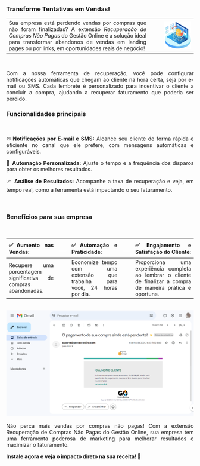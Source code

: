 <div style="text-align: justify">

### Transforme Tentativas em Vendas!

| | | |
|-|-|-|
|Sua empresa está perdendo vendas por compras que não foram finalizadas? A extensão *Recuperação de Compras Não Pagas* do Gestão Online é a solução ideal para transformar abandonos de vendas em landing pages ou por links, em oportunidades reais de negócio!|<p style="color: white;"> ___ </p>|![](https://github.com/Gestao-Online/public-docs/blob/05af0b3c2f7a60c092a59e3f5ee569e4f188d4fb/erp-v2/assets/marketplace/go-recupera_venda_nao_paga/imagem_referencia.png?raw=true) |

<br>

Com a nossa ferramenta de recuperação, você pode configurar notificações automáticas que chegam ao cliente na hora certa, seja por e-mail ou SMS. Cada lembrete é personalizado para incentivar o cliente a concluir a compra, ajudando a recuperar faturamento que poderia ser perdido.

### Funcionalidades principais
<br>

✉ **Notificações por E-mail e SMS:** Alcance seu cliente de forma rápida e eficiente no canal que ele prefere, com mensagens automáticas e configuráveis.

🤖 **Automação Personalizada:** Ajuste o tempo e a frequência dos disparos para obter os melhores resultados.

📈 **Análise de Resultados:** Acompanhe a taxa de recuperação e veja, em tempo real, como a ferramenta está impactando o seu faturamento.

<br>

### Benefícios para sua empresa

<br>

|✅**Aumento nas Vendas:** |<p style="color: white;"> ___ </p> |✅**Automação e Praticidade:** |<p style="color: white;"> ___ </p> |✅**Engajamento e Satisfação do Cliente:**|
|------------------------|-|-----------------------------|-|----------------------------------------|
|Recupere uma porcentagem significativa de compras abandonadas. ||Economize tempo com uma extensão que trabalha para você, 24 horas por dia. ||Proporciona uma experiência completa ao lembrar o cliente de finalizar a compra de maneira prática e oportuna.|

<br>

<div style="text-align: center">
    <img src="https://github.com/Gestao-Online/public-docs/blob/59a71bd5e9c8bae24824f706a89db0d0ef528cf6/erp-v2/assets/marketplace/go-recupera_venda_nao_paga/modelo-email.png?raw=true" alt="0" width="800"> 
</div>

Não perca mais vendas por compras não pagas! Com a extensão Recuperação de Compras Não Pagas do Gestão Online, sua empresa tem uma ferramenta poderosa de marketing para melhorar resultados e maximizar o faturamento.

**Instale agora e veja o impacto direto na sua receita! 🚀**

</div>